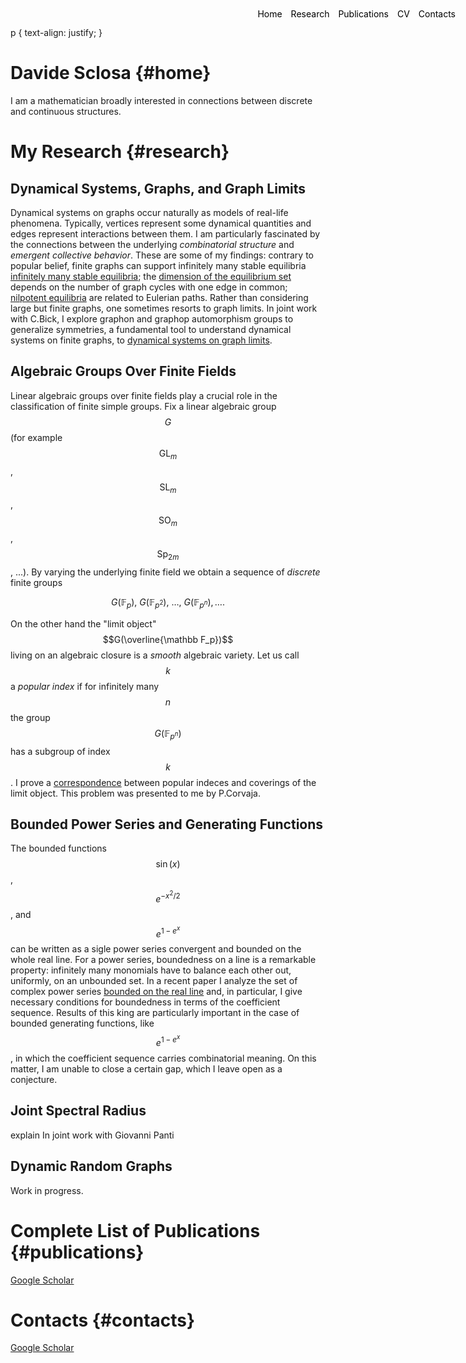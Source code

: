 <style>
.menu {
    position: absolute;
    top: 20px;
    right: 20px;
    list-style-type: none;
    margin: 0;
    padding: 0;
}

.menu li {
    display: inline;
    margin-left: 10px;
}

.menu li:first-child {
    margin-left: 0;
}

</style>

</style>
p {
    text-align: justify;
}
</style>

<ul class="menu">
    <li><a href="#home" style="text-decoration: none; color: black;">Home</a></li>
    <li><a href="#research" style="text-decoration: none; color: black;">Research</a></li>
    <li><a href="#publications" style="text-decoration: none; color: black;">Publications</a></li>
    <li><a href="#cv" style="text-decoration: none; color: black;">CV</a></li>
    <li><a href="#contacts" style="text-decoration: none; color: black;">Contacts</a></li>
</ul>



# Davide Sclosa {#home}
I am a mathematician broadly interested in connections between discrete and continuous structures.

# My Research {#research}

## Dynamical Systems, Graphs, and Graph Limits
Dynamical systems on graphs occur naturally as models of real-life phenomena. Typically, vertices represent some dynamical quantities and edges represent interactions between them.
I am particularly fascinated by the connections between the underlying *combinatorial structure* and *emergent collective behavior*. These are some of my findings: contrary to popular belief, finite graphs can support infinitely many stable equilibria [infinitely many stable equilibria](https://epubs.siam.org/doi/10.1137/23M155400X); the [dimension of the equilibrium set](https://arxiv.org/abs/2308.08311) depends on the number of graph cycles with one edge in common; [nilpotent equilibria](https://arxiv.org/pdf/2112.12034)
are related to Eulerian paths. Rather than considering large but finite graphs, one sometimes resorts to graph limits. In joint work with C.Bick, I explore graphon and graphop automorphism groups to generalize symmetries, a fundamental tool to understand dynamical systems on finite graphs,
to [dynamical systems on graph limits](https://link.springer.com/article/10.1007/s10884-023-10334-7).

## Algebraic Groups Over Finite Fields
Linear algebraic groups over finite fields play a crucial role in the classification of finite simple groups.
Fix a linear algebraic group $$G$$ (for example $$\mathrm{GL}_m$$, $$\mathrm{SL}_m$$, $$\mathrm{SO}_m$$, $$\mathrm{Sp}_{2m}$$, ...).
By varying the underlying finite field we obtain a sequence of *discrete* finite groups

$$
	G(\mathbb F_p),\ G(\mathbb F_{p^2}),\ \ldots,\ G(\mathbb F_{p^n}), \ldots .
$$

On the other hand the "limit object" $$G(\overline{\mathbb F_p})$$ living on an algebraic closure is a *smooth* algebraic variety.
Let us call $$k$$ a *popular index* if for infinitely many $$n$$ the group $$G(\mathbb F_{p^n})$$ has a subgroup of index $$k$$.
I prove a [correspondence](https://www.degruyter.com/document/doi/10.1515/jgth-2022-0110/html?lang=en) between popular indeces and coverings of the limit object.
This problem was presented to me by P.Corvaja.

## Bounded Power Series and Generating Functions

The bounded functions $$\sin(x)$$, $$e^{-x^2/2}$$, and $$e^{1-e^x}$$ can be written as a sigle power series convergent and bounded on the whole real line.
For a power series, boundedness on a line is a remarkable property: infinitely many monomials have to balance each other out, uniformly, on an unbounded set. In a recent paper
I analyze the set of complex power series [bounded on the real line](https://www.sciencedirect.com/science/article/pii/S0022247X24003706) and, in particular,
I give necessary conditions for boundedness in terms of the coefficient sequence. Results of this king are particularly important in the case of bounded generating functions, like $$e^{1-e^x}$$, in which the coefficient sequence carries combinatorial meaning. On this matter, I am unable to close a certain gap, which I leave open as a conjecture.

## Joint Spectral Radius
explain
In joint work with Giovanni Panti

## Dynamic Random Graphs
Work in progress.


# Complete List of Publications {#publications}
[Google Scholar](https://scholar.google.com/citations?user=B392PEAAAAAJ)


# Contacts {#contacts}
[Google Scholar](https://scholar.google.com/citations?user=B392PEAAAAAJ)




<script
  src="https://cdn.mathjax.org/mathjax/latest/MathJax.js?config=TeX-AMS-MML_HTMLorMML"
  type="text/javascript">
</script>




